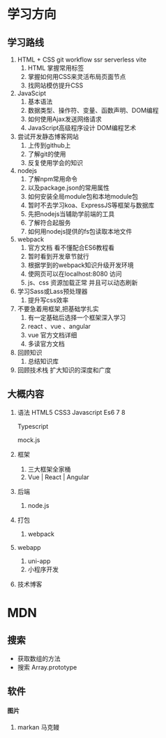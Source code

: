 # 学习方向

## 学习路线

1. HTML + CSS		git workflow		ssr	serverless	vite
   1. HTML 掌握常用标签
   2. 掌握如何用CSS来灵活布局页面节点
   3. 找网站模仿提升CSS
2. JavaScipt
   1. 基本语法
   2. 数据类型、操作符、变量、函数声明、DOM编程
   3. 如何使用Ajax发送网络请求
   4. JavaScript高级程序设计     DOM编程艺术
3. 尝试开发静态博客网站
   1. 上传到github上
   2. 了解git的使用
   3. 反复使用学会的知识
4. nodejs
   1. 了解npm常用命令
   2. 以及package.json的常用属性
   3. 如何安装全局module包和本地module包
   4. 暂时不去学习koa、ExpressJS等框架与数据库
   5. 先把nodejs当辅助学前端的工具
   6. 了解符合起服务
   7. 如何用nodejs提供的fs包读取本地文件
5. webpack
   1. 官方文档	看不懂配合ES6教程看
   2. 暂时看到开发章节就行
   3. 根据学到的webpack知识升级开发环境
   4. 使网页可以在localhost:8080  访问
   5. js、css 资源加载正常   并且可以动态刷新
6. 学习Sass或Lass预处理器
   1. 提升写css效率
7. 不要急着用框架,把基础学扎实
   1. 有一定基础后选择一个框架深入学习
   2. react 、vue 、angular
   3. vue 官方文档详细
   4. 多读官方文档
8. 回顾知识
   1. 总结知识库
9. 回顾技术栈 扩大知识的深度和广度

## 大概内容

1. 语法
    HTML5		CSS3
    Javascript  Es6 7 8 

   Typescript

   mock.js

2. 框架
   1. 三大框架全家桶
   2. Vue | React | Angular
3. 后端
   
   1. node.js
4. 打包
   
   1. webpack
5. webapp     
   1. uni-app
   2. 小程序开发
6. 技术博客

# MDN

## 搜索

+ 获取数组的方法
+ 搜索 Array.prototype

## 软件

#### 图片

1. markan 	马克鳗
